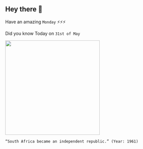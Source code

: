 ## Hey there 👋
Have an amazing `Monday` ⚡⚡⚡

Did you know Today on `31st of May`
 
 [<img src="https://www.sahistory.org.za/sites/default/files/article_image/treaty_of_vereeniging_history.jpg" width="300" />](https://en.wikipedia.org/wiki/History_of_South_Africa#:~:text=The%20country%20became%20a%20fully,the%20Republic%20of%20South%20Africa.) 
 ```
“South Africa became an independent republic.” (Year: 1961)
```
